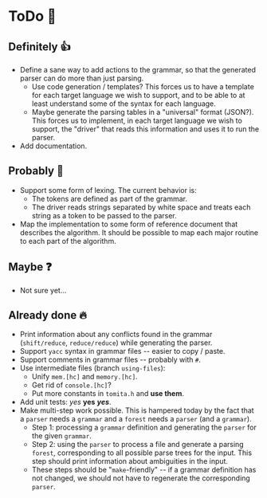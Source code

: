 # ToDo 🔨

## Definitely 👍

* Define a sane way to add actions to the grammar, so that the generated parser
  can do more than just parsing.
  * Use code generation / templates?  This forces us to have a template for
    each target language we wish to support, and to be able to at least
    understand some of the syntax for each language.
  * Maybe generate the parsing tables in a "universal" format (JSON?).  This
    forces us to implement, in each target language we wish to support, the
    "driver" that reads this information and uses it to run the parser.
* Add documentation.

## Probably 🤔

* Support some form of lexing.  The current behavior is:
  * The tokens are defined as part of the grammar.
  * The driver reads strings separated by white space and treats each string as
    a token to be passed to the parser.
* Map the implementation to some form of reference document that describes the
  algorithm.  It should be possible to map each major routine to each part of
  the algorithm.

## Maybe ❓

* Not sure yet...

## Already done 🔥
* Print information about any conflicts found in the grammar (`shift/reduce`,
  `reduce/reduce`) while generating the parser.
* Support `yacc` syntax in grammar files -- easier to copy / paste.
* Support comments in grammar files -- probably with `#`.
* Use intermediate files (branch `using-files`):
  * Unify `mem.[hc]` and `memory.[hc]`.
  * Get rid of `console.[hc]`?
  * Put more constants in `tomita.h` and **use them**.
* Add unit tests: *yes* **yes** ***yes***.
* Make multi-step work possible.  This is hampered today by the fact that a
  `parser` needs a `grammar` and a `forest` needs a `parser` (and a `grammar`).
  * Step 1: processing a `grammar` definition and generating the `parser` for
    the given `grammar`.
  * Step 2: using the `parser` to process a file and generate a parsing
    `forest`, corresponding to all possible parse trees for the input.  This
    step should print information about ambiguities in the input.
  * These steps should be "`make`-friendly" -- if a grammar definition has not
    changed, we should not have to regenerate the corresponding `parser`.
